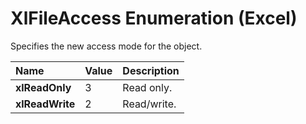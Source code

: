 
# XlFileAccess Enumeration (Excel)

Specifies the new access mode for the object.



|**Name**|**Value**|**Description**|
|:-----|:-----|:-----|
|**xlReadOnly**|3|Read only.|
|**xlReadWrite**|2|Read/write.|
